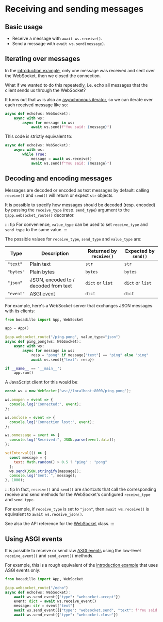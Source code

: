 # Receiving and sending messages

## Basic usage

- Receive a message with `await ws.receive()`.
- Send a message with `await ws.send(message)`.

## Iterating over messages

In the [introduction example](./README.md#a-basic-example), only one message was received and sent over the WebSocket, then we closed the connection.

What if we wanted to do this repeatedly, i.e. echo all messages that the client sends us through the WebSocket?

It turns out that `ws` is also an [asynchronous iterator], so we can iterate over each received message like so:

```python
async def echo(ws: WebSocket):
    async with ws:
        async for message in ws:
            await ws.send(f"You said: {message}")
```

This code is strictly equivalent to:

```python
async def echo(ws: WebSocket):
    async with ws:
        while True:
            message = await ws.receive()
            await ws.send(f"You said: {message}")
```

## Decoding and encoding messages

Messages are decoded or encoded as text messages by default: calling `receive()` and `send()` will return or expect `str` objects.

It is possible to specify how messages should be decoded (resp. encoded) by passing the `receive_type` (resp. `send_type`) argument to the `@app.websocket_route()` decorator.

::: tip
For convenience, `value_type` can be used to set `receive_type` and `send_type` to the same value.
:::

The possible values for `receive_type`, `send_type` and `value_type` are:

| Type      | Description                          | Returned by `receive()` | Expected by `send()` |
| --------- | ------------------------------------ | ----------------------- | -------------------- |
| `"text"`  | Plain text                           | `str`                   | `str`                |
| `"bytes"` | Plain bytes                          | `bytes`                 | `bytes`              |
| `"json"`  | JSON, encoded to / decoded from text | `dict` or `list`        | `dict` or `list`     |
| `"event"` | [ASGI event](#using-asgi-events)     | `dict`                  | `dict`               |

For example, here's a WebSocket server that exchanges JSON messages with its clients:

```python
from bocadillo import App, WebSocket

app = App()

@app.websocket_route("/ping-pong", value_type="json")
async def ping_pong(ws: WebSocket):
    async with ws:
        async for message in ws:
            resp = "pong" if message["text"] == "ping" else "ping"
            await ws.send({"text": resp})

if __name__ == '__main__':
    app.run()
```

A JavaScript client for this would be:

```javascript
const ws = new WebSocket("ws://localhost:8000/ping-pong");

ws.onopen = event => {
  console.log("Connected:", event);
};

ws.onclose = event => {
  console.log("Connection lost:", event);
};

ws.onmessage = event => {
  console.log("Received:", JSON.parse(event.data));
};

setInterval(() => {
  const message = {
    text: Math.random() > 0.5 ? "ping" : "pong"
  };
  ws.send(JSON.stringify(message));
  console.log("Sent: ", message);
}, 1000);
```

::: tip
In fact, `receive()` and `send()` are shortcuts that call the corresponding receive and send methods for the WebSocket's configured `receive_type` and `send_type`.

For example, if `receive_type` is set to `"json"`, then `await ws.receive()` is equivalent to `await ws.receive_json()`.

See also the API reference for the [WebSocket] class.
:::

## Using ASGI events

It is possible to receive or send raw [ASGI events][asgi event] using the low-level `receive_event()` and `send_event()` methods.

For example, this is a rough equivalent of the [introduction example](./README.md#a-basic-example) that uses ASGI events only:

```python
from bocadillo import App, WebSocket

@app.websocket_route("/echo")
async def echo(ws: WebSocket):
    await ws.send_event({"type": "websocket.accept"})
    event: dict = await ws.receive_event()
    message: str = event["text"]
    await ws.send_event({{"type": "websocket.send", "text": f"You said: {message}"}})
    await ws.send_event({"type": "websocket.close"})
```

[asynchronous iterator]: https://www.python.org/dev/peps/pep-0492/#asynchronous-iterators-and-async-for
[websocket]: ../../api/websockets.md#websocket
[asgi event]: https://asgi.readthedocs.io/en/latest/specs/main.html#events
